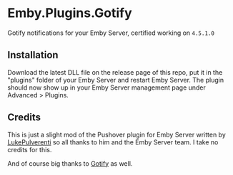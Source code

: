 # Emby.Plugins.Gotify
Gotify notifications for your Emby Server, certified working on `4.5.1.0`

## Installation

Download the latest DLL file on the release page of this repo, put it in the "plugins" folder of your Emby Server and restart Emby Server.
The plugin should now show up in your Emby Server management page under Advanced > Plugins.

## Credits

This is just a slight mod of the Pushover plugin for Emby Server written by [LukePulverenti](https://github.com/MediaBrowser/Pushover)
so all thanks to him and the Emby Server team. I take no credits for this.

And of course big thanks to [Gotify](https://gotify.net) as well.


